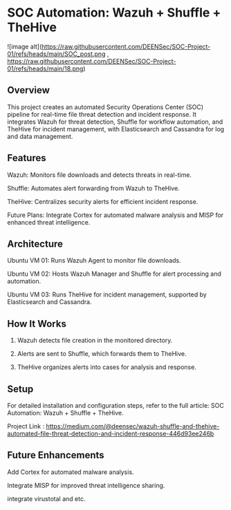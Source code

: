 # SOC Automation: Wazuh + Shuffle + TheHive

![image alt](https://raw.githubusercontent.com/DEENSec/SOC-Project-01/refs/heads/main/SOC_post.png , https://raw.githubusercontent.com/DEENSec/SOC-Project-01/refs/heads/main/18.png)

## Overview
This project creates an automated Security Operations Center (SOC) pipeline for real-time file threat detection and incident response. It integrates Wazuh for threat detection, Shuffle for workflow automation, and TheHive for incident management, with Elasticsearch and Cassandra for log and data management.

## Features
Wazuh: Monitors file downloads and detects threats in real-time.

Shuffle: Automates alert forwarding from Wazuh to TheHive.

TheHive: Centralizes security alerts for efficient incident response.

Future Plans: Integrate Cortex for automated malware analysis and MISP for enhanced threat intelligence.

## Architecture

Ubuntu VM 01: Runs Wazuh Agent to monitor file downloads.

Ubuntu VM 02: Hosts Wazuh Manager and Shuffle for alert processing and automation.

Ubuntu VM 03: Runs TheHive for incident management, supported by Elasticsearch and Cassandra.


## How It Works
1. Wazuh detects file creation in the monitored directory.
   
2. Alerts are sent to Shuffle, which forwards them to TheHive.

3. TheHive organizes alerts into cases for analysis and response.

## Setup
For detailed installation and configuration steps, refer to the full article: SOC Automation: Wazuh + Shuffle + TheHive.

Project Link : https://medium.com/@deensec/wazuh-shuffle-and-thehive-automated-file-threat-detection-and-incident-response-446d93ee246b


## Future Enhancements
Add Cortex for automated malware analysis.

Integrate MISP for improved threat intelligence sharing.

integrate virustotal and etc.
